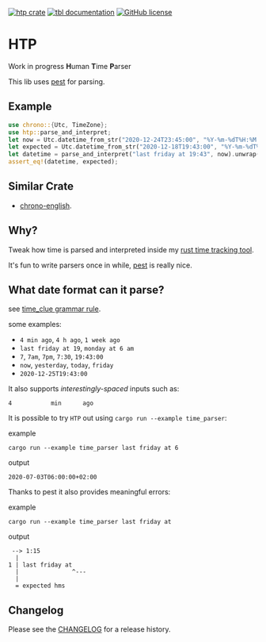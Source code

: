 [![htp crate](https://img.shields.io/crates/v/htp.svg)](https://crates.io/crates/htp)
[![tbl documentation](https://docs.rs/htp/badge.svg)](https://docs.rs/htp)
[![GitHub license](https://img.shields.io/github/license/PicoJr/htp)](https://github.com/PicoJr/htp/blob/master/LICENSE)
# HTP

Work in progress **H**uman **T**ime **P**arser

This lib uses [pest](https://github.com/pest-parser/pest) for parsing.

## Example

```rust
use chrono::{Utc, TimeZone};
use htp::parse_and_interpret;
let now = Utc.datetime_from_str("2020-12-24T23:45:00", "%Y-%m-%dT%H:%M:%S").unwrap();
let expected = Utc.datetime_from_str("2020-12-18T19:43:00", "%Y-%m-%dT%H:%M:%S").unwrap();
let datetime = parse_and_interpret("last friday at 19:43", now).unwrap();
assert_eq!(datetime, expected);
```

## Similar Crate

* [chrono-english](https://github.com/stevedonovan/chrono-english).

## Why?

Tweak how time is parsed and interpreted inside my [rust time tracking tool](https://github.com/PicoJr/rtw).

It's fun to write parsers once in while, [pest](https://github.com/pest-parser/pest) is really nice.

## What date format can it parse?

see [time_clue grammar rule](src/time.pest).

some examples:

* `4 min ago`, `4 h ago`, `1 week ago`
* `last friday at 19`, `monday at 6 am`
* `7`, `7am`, `7pm`, `7:30`, `19:43:00`
* `now`, `yesterday`, `today`, `friday`
* `2020-12-25T19:43:00`

It also supports _interestingly-spaced_ inputs such as:
```
4           min      ago
```

It is possible to try `HTP` out using `cargo run --example time_parser`:

example
```
cargo run --example time_parser last friday at 6
```

output
```
2020-07-03T06:00:00+02:00
```

Thanks to pest it also provides meaningful errors:

example
```
cargo run --example time_parser last friday at
```

output
```
 --> 1:15
  |
1 | last friday at
  |               ^---
  |
  = expected hms
```

## Changelog

Please see the [CHANGELOG](CHANGELOG.md) for a release history.
